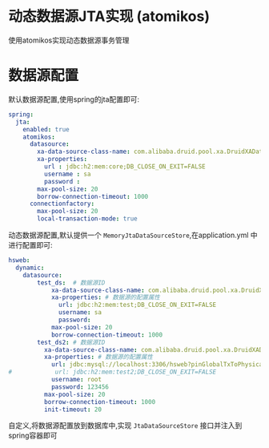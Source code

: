 # 动态数据源JTA实现 (atomikos)
使用atomikos实现动态数据源事务管理

# 数据源配置
默认数据源配置,使用spring的jta配置即可:
```yaml
spring:
  jta:
    enabled: true
    atomikos:
      datasource:
        xa-data-source-class-name: com.alibaba.druid.pool.xa.DruidXADataSource
        xa-properties:
          url : jdbc:h2:mem:core;DB_CLOSE_ON_EXIT=FALSE
          username : sa
          password :
        max-pool-size: 20
        borrow-connection-timeout: 1000
      connectionfactory:
        max-pool-size: 20
        local-transaction-mode: true
```

动态数据源配置,默认提供一个 ``MemoryJtaDataSourceStore``,在application.yml 中进行配置即可:
```yaml
hsweb:
  dynamic:
    datasource:
        test_ds:  # 数据源ID
            xa-data-source-class-name: com.alibaba.druid.pool.xa.DruidXADataSource
            xa-properties: # 数据源的配置属性
              url: jdbc:h2:mem:test;DB_CLOSE_ON_EXIT=FALSE
              username: sa
              password:
            max-pool-size: 20
            borrow-connection-timeout: 1000
        test_ds2: # 数据源ID
          xa-data-source-class-name: com.alibaba.druid.pool.xa.DruidXADataSource
          xa-properties: # 数据源的配置属性
            url: jdbc:mysql://localhost:3306/hsweb?pinGlobalTxToPhysicalConnection=true&useSSL=false&useUnicode=true&characterEncoding=utf-8&autoReconnect=true&failOverReadOnly=false
#            url: jdbc:h2:mem:test2;DB_CLOSE_ON_EXIT=FALSE
            username: root
            password: 123456
          max-pool-size: 20
          borrow-connection-timeout: 1000
          init-timeout: 20
```

自定义,将数据源配置放到数据库中,实现 ``JtaDataSourceStore`` 接口并注入到spring容器即可
